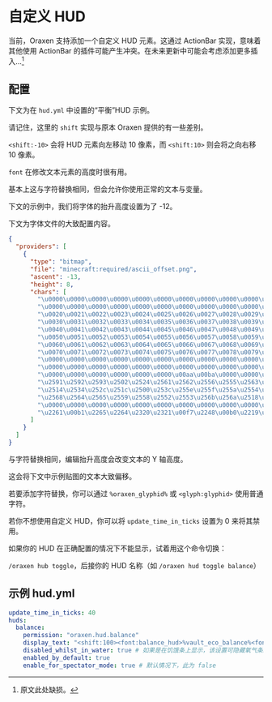 # 自定义 HUD

当前，Oraxen 支持添加一个自定义 HUD 元素。这通过 ActionBar 实现，意味着其他使用 ActionBar 的插件可能产生冲突。在未来更新中可能会考虑添加更多插入...[^1]

## 配置

下文为在 `hud.yml` 中设置的“平衡”HUD 示例。

请记住，这里的 `shift` 实现与原本 Oraxen 提供的有一些差别。

`<shift:-10>` 会将 HUD 元素向左移动 10 像素，而 `<shift:10>` 则会将之向右移 10 像素。

`font` 在修改文本元素的高度时很有用。

基本上这与字符替换相同，但会允许你使用正常的文本与变量。

下文的示例中，我们将字体的抬升高度设置为了 -12。

下文为字体文件的大致配置内容。

```JSON
{
  "providers": [
    {
      "type": "bitmap",
      "file": "minecraft:required/ascii_offset.png",
      "ascent": -13,
      "height": 8,
      "chars": [
        "\u0000\u0000\u0000\u0000\u0000\u0000\u0000\u0000\u0000\u0000\u0000\u0000\u0000\u0000\u0000\u0000",
        "\u0000\u0000\u0000\u0000\u0000\u0000\u0000\u0000\u0000\u0000\u0000\u0000\u0000\u0000\u0000\u0000",
        "\u0020\u0021\u0022\u0023\u0024\u0025\u0026\u0027\u0028\u0029\u002a\u002b\u002c\u002d\u002e\u002f",
        "\u0030\u0031\u0032\u0033\u0034\u0035\u0036\u0037\u0038\u0039\u003a\u003b\u003c\u003d\u003e\u003f",
        "\u0040\u0041\u0042\u0043\u0044\u0045\u0046\u0047\u0048\u0049\u004a\u004b\u004c\u004d\u004e\u004f",
        "\u0050\u0051\u0052\u0053\u0054\u0055\u0056\u0057\u0058\u0059\u005a\u005b\u005c\u005d\u005e\u005f",
        "\u0060\u0061\u0062\u0063\u0064\u0065\u0066\u0067\u0068\u0069\u006a\u006b\u006c\u006d\u006e\u006f",
        "\u0070\u0071\u0072\u0073\u0074\u0075\u0076\u0077\u0078\u0079\u007a\u007b\u007c\u007d\u007e\u0000",
        "\u0000\u0000\u0000\u0000\u0000\u0000\u0000\u0000\u0000\u0000\u0000\u0000\u0000\u0000\u0000\u0000",
        "\u0000\u0000\u0000\u0000\u0000\u0000\u0000\u0000\u0000\u0000\u0000\u0000\u00a3\u0000\u0000\u0192",
        "\u0000\u0000\u0000\u0000\u0000\u0000\u00aa\u00ba\u0000\u0000\u00ac\u0000\u0000\u0000\u00ab\u00bb",
        "\u2591\u2592\u2593\u2502\u2524\u2561\u2562\u2556\u2555\u2563\u2551\u2557\u255d\u255c\u255b\u2510",
        "\u2514\u2534\u252c\u251c\u2500\u253c\u255e\u255f\u255a\u2554\u2569\u2566\u2560\u2550\u256c\u2567",
        "\u2568\u2564\u2565\u2559\u2558\u2552\u2553\u256b\u256a\u2518\u250c\u2588\u2584\u258c\u2590\u2580",
        "\u0000\u0000\u0000\u0000\u0000\u0000\u0000\u0000\u0000\u0000\u0000\u0000\u0000\u2205\u2208\u0000",
        "\u2261\u00b1\u2265\u2264\u2320\u2321\u00f7\u2248\u00b0\u2219\u0000\u221a\u207f\u00b2\u25a0\u0000"
      ]
    }
  ]
}
```

与字符替换相同，编辑抬升高度会改变文本的 Y 轴高度。

这会将下文中示例贴图的文本大致偏移。

若要添加字符替换，你可以通过 `%oraxen_glyphid%` 或 `<glyph:glyphid>` 使用普通字符。

若你不想使用自定义 HUD，你可以将 `update_time_in_ticks` 设置为 0 来将其禁用。

如果你的 HUD 在正确配置的情况下不能显示，试着用这个命令切换：

`/oraxen hub toggle`，后接你的 HUD 名称（如 `/oraxen hud toggle balance`）

## 示例 hud.yml

```YAML
update_time_in_ticks: 40
huds:
  balance:
    permission: "oraxen.hud.balance"
    display_text: "<shift:100><font:balance_hud>%vault_eco_balance%<font:default><glyph:coin>"
    disabled_whilst_in_water: true # 如果是在饥饿条上显示，该设置可隐藏氧气条。
    enabled_by_default: true
    enable_for_spectator_mode: true # 默认情况下，此为 false
```

[^1]: 原文此处缺损。